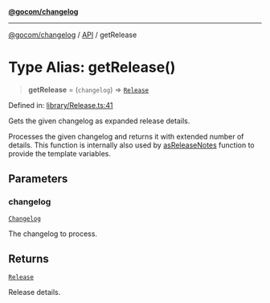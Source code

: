 [**@gocom/changelog**](../README.md)

***

[@gocom/changelog](../README.md) / [API](../Public/API.md) / getRelease

# Type Alias: getRelease()

> **getRelease** = (`changelog`) => [`Release`](../Types/API.Release.md)

Defined in: [library/Release.ts:41](https://github.com/gocom/changelog/blob/a821a646e6a7d9dede70692258a7056e2e656088/src/library/Release.ts#L41)

Gets the given changelog as expanded release details.

Processes the given changelog and returns it with extended number of details. This function is internally also
used by [asReleaseNotes](API.asReleaseNotes.md) function to provide the template variables.

## Parameters

### changelog

[`Changelog`](../Types/API.Changelog.md)

The changelog to process.

## Returns

[`Release`](../Types/API.Release.md)

Release details.
